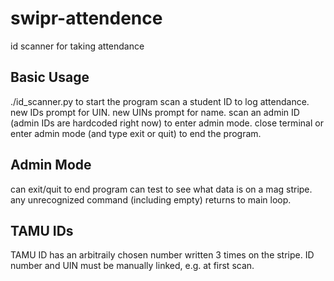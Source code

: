 # swipr-attendence
id scanner for taking attendance

## Basic Usage
./id_scanner.py to start the program
scan a student ID to log attendance.  new IDs prompt for UIN.
new UINs prompt for name.
scan an admin ID (admin IDs are hardcoded right now) to enter admin mode.
close terminal or enter admin mode (and type exit or quit) to end the program.

## Admin Mode
can exit/quit to end program
can test to see what data is on a mag stripe.
any unrecognized command (including empty) returns to main loop.

## TAMU IDs
TAMU ID has an arbitraily chosen number written 3 times on the stripe.
ID number and UIN must be manually linked, e.g. at first scan.
